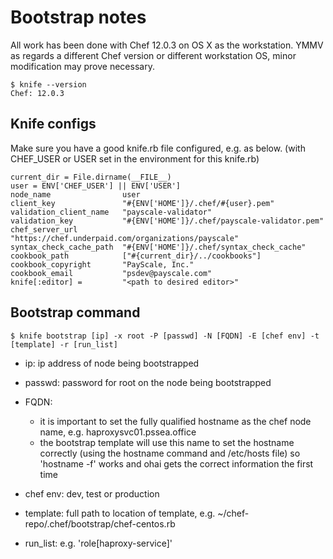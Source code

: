 Bootstrap notes
===============

All work has been done with Chef 12.0.3 on OS X as the workstation. YMMV as regards a
different Chef version or different workstation OS, minor modification may prove necessary.

```
$ knife --version
Chef: 12.0.3
```

Knife configs
-------------
Make sure you have a good knife.rb file configured, e.g. as below.
(with CHEF_USER or USER set in the environment for this knife.rb)
```
current_dir = File.dirname(__FILE__)
user = ENV['CHEF_USER'] || ENV['USER']
node_name                user
client_key               "#{ENV['HOME']}/.chef/#{user}.pem"
validation_client_name   "payscale-validator"
validation_key           "#{ENV['HOME']}/.chef/payscale-validator.pem"
chef_server_url          "https://chef.underpaid.com/organizations/payscale"
syntax_check_cache_path  "#{ENV['HOME']}/.chef/syntax_check_cache"
cookbook_path            ["#{current_dir}/../cookbooks"]
cookbook_copyright       "PayScale, Inc."
cookbook_email           "psdev@payscale.com"
knife[:editor] =         "<path to desired editor>"
```
Bootstrap command
-----------------
```
$ knife bootstrap [ip] -x root -P [passwd] -N [FQDN] -E [chef env] -t [template] -r [run_list]
```

- ip:       ip address of node being bootstrapped
- passwd:   password for root on the node being bootstrapped
- FQDN:   

  * it is important to set the fully qualified hostname as the chef node name, e.g.  haproxysvc01.pssea.office
  * the bootstrap template will use this name to set the hostname correctly (using the hostname 
  command and /etc/hosts file) so 'hostname -f' works and ohai gets the correct information the 
  first time

- chef env: dev, test or production
- template: full path to location of template, e.g. ~/chef-repo/.chef/bootstrap/chef-centos.rb
- run_list: e.g. 'role[haproxy-service]'
